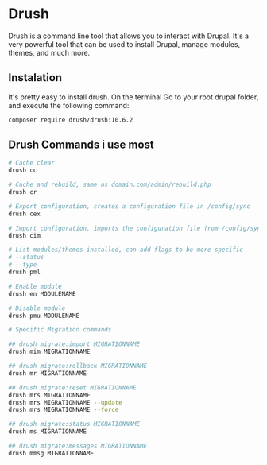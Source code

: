 # Drush

Drush is a command line tool that allows you to interact with Drupal. It's a very powerful tool that can be used to install Drupal, manage modules, themes, and much more.

## Instalation

It's pretty easy to install drush. On the terminal Go to your root drupal folder, and execute the following command:

```bash
composer require drush/drush:10.6.2
```

## Drush Commands i use most

```bash
# Cache clear
drush cc

# Cache and rebuild, same as domain.com/admin/rebuild.php
drush cr

# Export configuration, creates a configuration file in /config/sync
drush cex

# Import configuration, imports the configuration file from /config/sync
drush cim

# List modules/themes installed, can add flags to be more specific
# --status
# --type
drush pml

# Enable module
drush en MODULENAME

# Disable module
drush pmu MODULENAME

# Specific Migration commands

## drush migrate:import MIGRATIONNAME
drush mim MIGRATIONNAME

## drush migrate:rollback MIGRATIONNAME
drush mr MIGRATIONNAME

## drush migrate:reset MIGRATIONNAME
drush mrs MIGRATIONNAME
drush mrs MIGRATIONNAME --update
drush mrs MIGRATIONNAME --force

## drush migrate:status MIGRATIONNAME
drush ms MIGRATIONNAME

## drush migrate:messages MIGRATIONNAME
drush mmsg MIGRATIONNAME
```

